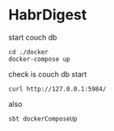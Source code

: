 # HabrDigest
start couch db
```
cd ./docker 
docker-compose up
```

check is couch db start

```curl http://127.0.0.1:5984/```

also 

```sbt dockerComposeUp ```
